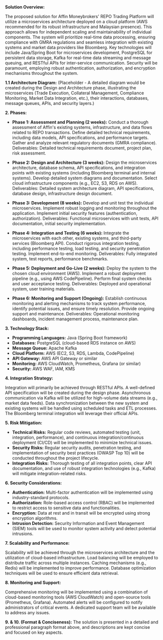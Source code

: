 **Solution Overview:**

The proposed solution for Affin Moneybrokers' REPO Trading Platform will utilize a microservices architecture deployed on a cloud platform (AWS recommended for its robust infrastructure and Malaysian presence). This approach allows for independent scaling and maintainability of individual components.  The system will prioritize real-time data processing, ensuring compliance with GMRA regulations and seamless integration with existing systems and market data providers like Bloomberg.  Key technologies will include Java/Spring Boot for microservices development, PostgreSQL for persistent data storage, Kafka for real-time data streaming and message queuing, and RESTful APIs for inter-service communication.  Security will be paramount, employing robust authentication, authorization, and encryption mechanisms throughout the system.

**1.1 Architecture Diagram:**  (Placeholder - A detailed diagram would be created during the Design and Architecture phase, illustrating the microservices (Trade Execution, Collateral Management, Compliance Monitoring, Market Data Integration, etc.), their interactions, databases, message queues, APIs, and security layers.)


**2. Phases:**

* **Phase 1: Assessment and Planning (2 weeks):**  Conduct a thorough assessment of Affin's existing systems, infrastructure, and data flows related to REPO transactions.  Define detailed technical requirements, including data models, API specifications, and performance targets.  Gather and analyze relevant regulatory documents (GMRA compliance).  Deliverables: Detailed technical requirements document, project plan, risk assessment.

* **Phase 2: Design and Architecture (3 weeks):** Design the microservices architecture, database schema, API specifications, and integration points with existing systems (including Bloomberg terminal and internal systems). Develop detailed system diagrams and documentation.  Select cloud infrastructure components (e.g., EC2, S3, RDS on AWS). Deliverables:  Detailed system architecture diagram, API specifications, database design, infrastructure design document.

* **Phase 3: Development (8 weeks):** Develop and unit test the individual microservices. Implement robust logging and monitoring throughout the application. Implement initial security features (authentication, authorization). Deliverables:  Functional microservices with unit tests, API documentation, initial security implementation.

* **Phase 4: Integration and Testing (6 weeks):** Integrate the microservices with each other, existing systems, and third-party services (Bloomberg API). Conduct rigorous integration testing, including performance testing, load testing, and security penetration testing.  Implement end-to-end monitoring. Deliverables:  Fully integrated system, test reports, performance benchmarks.

* **Phase 5: Deployment and Go-Live (2 weeks):** Deploy the system to the chosen cloud environment (AWS).  Implement a robust deployment pipeline (e.g., using AWS CodePipeline).  Perform final system checks and user acceptance testing.  Deliverables:  Deployed and operational system, user training materials.

* **Phase 6: Monitoring and Support (Ongoing):**  Establish continuous monitoring and alerting mechanisms to track system performance, identify potential issues, and ensure timely resolution.  Provide ongoing support and maintenance. Deliverables:  Operational monitoring dashboards, incident management process, maintenance plan.


**3. Technology Stack:**

* **Programming Languages:** Java (Spring Boot framework)
* **Databases:** PostgreSQL (cloud-based RDS instance on AWS)
* **Message Queue:** Apache Kafka
* **Cloud Platform:** AWS (EC2, S3, RDS, Lambda, CodePipeline)
* **API Gateway:** AWS API Gateway or similar
* **Monitoring:** AWS CloudWatch, Prometheus, Grafana (or similar)
* **Security:** AWS WAF, IAM, KMS


**4. Integration Strategy:**

Integration will primarily be achieved through RESTful APIs.  A well-defined API specification will be created during the design phase.  Asynchronous communication via Kafka will be utilized for high-volume data streams (e.g., market data feeds). Data synchronization between the new system and existing systems will be handled using scheduled tasks and ETL processes.  The Bloomberg terminal integration will leverage their official APIs.


**5. Risk Mitigation:**

* **Technical Risks:**  Regular code reviews, automated testing (unit, integration, performance), and continuous integration/continuous deployment (CI/CD) will be implemented to minimize technical issues.
* **Security Risks:**  Regular security audits, penetration testing, and implementation of security best practices (OWASP Top 10) will be conducted throughout the project lifecycle.
* **Integration Risks:**  Thorough testing of all integration points, clear API documentation, and use of robust integration technologies (e.g., Kafka) will mitigate integration-related risks.


**6. Security Considerations:**

* **Authentication:**  Multi-factor authentication will be implemented using industry-standard protocols.
* **Authorization:**  Role-based access control (RBAC) will be implemented to restrict access to sensitive data and functionalities.
* **Encryption:**  Data at rest and in transit will be encrypted using strong encryption algorithms.
* **Intrusion Detection:**  Security Information and Event Management (SIEM) tools will be used to monitor system activity and detect potential intrusions.


**7. Scalability and Performance:**

Scalability will be achieved through the microservices architecture and the utilization of cloud-based infrastructure.  Load balancing will be employed to distribute traffic across multiple instances.  Caching mechanisms (e.g., Redis) will be implemented to improve performance. Database optimization techniques will be used to ensure efficient data retrieval.


**8. Monitoring and Support:**

Comprehensive monitoring will be implemented using a combination of cloud-based monitoring tools (AWS CloudWatch) and open-source tools (Prometheus, Grafana).  Automated alerts will be configured to notify administrators of critical events.  A dedicated support team will be available to address any issues.


**9. & 10. (Format & Conciseness):**  The solution is presented in a detailed and professional paragraph format above, and descriptions are kept concise and focused on key aspects.